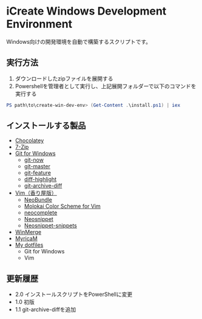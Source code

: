 iCreate Windows Development Environment
=====
Windows向けの開発環境を自動で構築するスクリプトです。

## 実行方法

1. ダウンロードしたzipファイルを展開する
2. Powershellを管理者として実行し、上記展開フォルダーで以下のコマンドを実行する

```powershell
PS path\to\create-win-dev-env> (Get-Content .\install.ps1) | iex
```

## インストールする製品

- [Chocolatey](https://chocolatey.org/)
- [7-Zip](http://sevenzip.sourceforge.jp/)
- [Git for Windows](https://msysgit.github.io/)
	- [git-now](https://gist.github.com/masaru-b-cl/7038197)
	- [git-master](https://gist.github.com/mzp/1131618)
	- [git-feature](https://gist.github.com/masaru-b-cl/5b461ffd4728ab9b61cb)
	- [diff-highlight](https://github.com/git/git/tree/master/contrib/diff-highlight)
	- [git-archive-diff](https://gist.github.com/masaru-b-cl/5ada3ccd4ad4627032ca)
- [Vim（香り屋版）](http://www.kaoriya.net/software/vim/)
	- [NeoBundle](https://github.com/Shougo/neobundle.vim)
	- [Molokai Color Scheme for Vim](https://github.com/tomasr/molokai.git)
	- [neocomplete](https://github.com/Shougo/neocomplete.git)
	- [Neosnippet](https://github.com/Shougo/neosnippet.vim)
	- [Neosnippet-snippets](https://github.com/Shougo/neosnippet-snippets)
- [WinMerge](http://winmerge.org/?lang=ja)
- [MyricaM](http://myrica.estable.jp/myricamhistry/)
- [My dotfiles](https://github.com/masaru-b-cl/dotfiles/tree/windows)
	- Git for Windows
	- Vim

## 更新履歴
- 2.0 インストールスクリプトをPowerShellに変更
- 1.0 初版
- 1.1 git-archive-diffを追加

